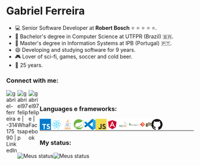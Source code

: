# Gabriel Ferreira
- :computer: Senior Software Developer at **Robert Bosch** :star: :star: :star: :star: :star:.
- :book: Bachelor's degree in Computer Science at UTFPR (Brazil) :brazil:.
- :book: Master's degree in Information Systems at IPB (Portugal) :portugal:.
- 😄 Developing and studying software for 9 years.
- :video_game: Lover of sci-fi, games, soccer and cold beer.
- :walking: 25 years.


### Connect with me:

[<img align="left" alt="gabriel-ferreira-31417590 | LinkedIn" width="30px" src="https://cdn.jsdelivr.net/npm/simple-icons@v3/icons/linkedin.svg" />][linkedin]
[<img align="left" alt="gabriel97felipe | Whatsapp" width="30px" src="https://cdn.jsdelivr.net/npm/simple-icons@v3/icons/whatsapp.svg" />][whatsapp]
[<img align="left" alt="gabriel97felipe | Facebook" width="30px" src="https://cdn.jsdelivr.net/npm/simple-icons@v3/icons/facebook.svg" />][facebook]
<br>


### Languages e frameworks:


<img align="left" alt="JavaScript" width="30px" src="https://raw.githubusercontent.com/github/explore/80688e429a7d4ef2fca1e82350fe8e3517d3494d/topics/typescript/typescript.png" />
<img align="left" alt="React" width="30px" src="https://raw.githubusercontent.com/github/explore/80688e429a7d4ef2fca1e82350fe8e3517d3494d/topics/react/react.png" />
<img align="left" alt="Java" width="30px" src="https://raw.githubusercontent.com/github/explore/80688e429a7d4ef2fca1e82350fe8e3517d3494d/topics/java/java.png" />
<img align="left" alt="Java" width="30px" src="https://raw.githubusercontent.com/github/explore/80688e429a7d4ef2fca1e82350fe8e3517d3494d/topics/spring-boot/spring-boot.png" />
<img align="left" alt="Visual Studio Code" width="30px" src="https://raw.githubusercontent.com/github/explore/80688e429a7d4ef2fca1e82350fe8e3517d3494d/topics/visual-studio-code/visual-studio-code.png" />
<img align="left" alt="JavaScript" width="30px" src="https://raw.githubusercontent.com/github/explore/80688e429a7d4ef2fca1e82350fe8e3517d3494d/topics/javascript/javascript.png" />
<img align="left" alt="Node.js" width="30px" src="https://raw.githubusercontent.com/github/explore/80688e429a7d4ef2fca1e82350fe8e3517d3494d/topics/angular/angular.png" />
<img align="left" alt="MySQL" width="30px" src="https://raw.githubusercontent.com/github/explore/80688e429a7d4ef2fca1e82350fe8e3517d3494d/topics/mysql/mysql.png" />
<img align="left" alt="MongoDB" width="30px" src="https://raw.githubusercontent.com/github/explore/80688e429a7d4ef2fca1e82350fe8e3517d3494d/topics/mongodb/mongodb.png" />
<img align="left" alt="Git" width="30px" src="https://raw.githubusercontent.com/github/explore/80688e429a7d4ef2fca1e82350fe8e3517d3494d/topics/git/git.png" />
<img align="left" alt="GitHub" width="30px" src="https://raw.githubusercontent.com/github/explore/78df643247d429f6cc873026c0622819ad797942/topics/github/github.png" />
<br>


---
### My status:

<img align="left" alt="Meus status" src="https://github-readme-stats.vercel.app/api/top-langs/?username=gabrielnferreira&layout=compact" />
<img align="left" alt="Meus status" src="https://github-readme-stats.vercel.app/api?username=gabrielnferreira&show_icons=true&hide_border=true&count_private=true&hide=issues&include_all_commits=true" />




[instagram]: https://instagram.com/gabrielfnf_
[linkedin]: https://www.linkedin.com/in/gabriel-ferreira-31417590/
[facebook]: https://www.facebook.com/gabriel97felipe/
[whatsapp]: https://api.whatsapp.com/send?phone=5515981879090&text=Olá!%20Te%20achei%20pelo%20Github!

<!--
**gabrielnferreira/gabrielnferreira** is a ✨ _special_ ✨ repository because its `README.md` (this file) appears on your GitHub profile.
-->
